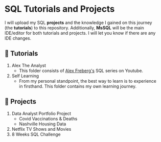 # SQL Tutorials and Projects

I will upload my SQL **projects** and the knowledge I gained on this journey (the **tutorials**) to this repository. Additionally, **MsSQL** will be the main IDE/editor for both tutorials and projects. I will let you know if there are any IDE changes.

## 📝 Tutorials
1. Alex The Analyst
   - This folder consists of [Alex Freberg's](https://www.youtube.com/channel/UC7cs8q-gJRlGwj4A8OmCmXg) SQL series on Youtube.
2. Self Learning
   - From my personal standpoint, the best way to learn is to experience in firsthand. This folder contains my own learning journey.


## 🚀 Projects
1. Data Analyst Portfolio Project
   - Covid Vaccinations & Deaths
   - Nashville Housing Data
2. Netflix TV Shows and Movies
3. 8 Weeks SQL Challenge
